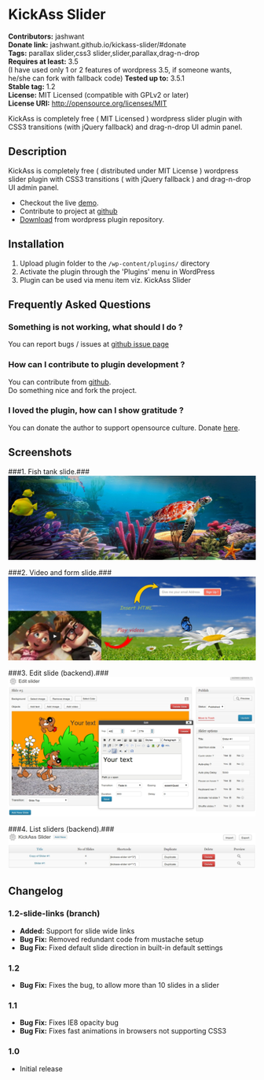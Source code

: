 # KickAss Slider #
**Contributors:** jashwant  
**Donate link:** jashwant.github.io/kickass-slider/#donate  
**Tags:** parallax slider,css3 slider,slider,parallax,drag-n-drop  
**Requires at least:** 3.5  
(I have used only 1 or 2 features of wordpress 3.5, if someone wants, he/she can fork with fallback code)
**Tested up to:** 3.5.1  
**Stable tag:** 1.2  
**License:** MIT Licensed (compatible with GPLv2 or later)  
**License URI:** http://opensource.org/licenses/MIT  

KickAss is completely free ( MIT Licensed ) wordpress slider plugin with CSS3 transitions (with jQuery fallback) and drag-n-drop UI admin panel.

## Description ##

KickAss is completely free ( distributed under MIT License ) wordpress slider plugin with CSS3 transitions ( with jQuery fallback ) and drag-n-drop UI admin panel.

* Checkout the live [demo](http://jashwant.github.io/kickass-slider/).
* Contribute to project at [github](https://github.com/jashwant/kickass-Slider)
* [Download](http://wordpress.org/extend/plugins/kickass-slider/) from wordpress plugin repository.

## Installation ##

1. Upload plugin folder to the `/wp-content/plugins/` directory
2. Activate the plugin through the 'Plugins' menu in WordPress
3. Plugin can be used via menu item viz. KickAss Slider

## Frequently Asked Questions ##

### Something is not working, what should I do ? ###

You can report bugs / issues at [github issue page](https://github.com/jashwant/kickass-Slider/issues)

### How can I contribute to plugin development ? ###

You can contribute from [github](https://github.com/jashwant/kickass-Slider).<br>Do something nice and fork the project.

### I loved the plugin, how can I show gratitude ? ###

You can donate the author to support opensource culture. Donate [here](http://jashwant.github.io/kickass-slider/#donate).


## Screenshots ##

###1. Fish tank slide.###
![Fish tank slide.](screenshots/screenshot-1.jpg?raw=true)

###2. Video and form slide.###
![Video and form slide.](screenshots/screenshot-2.jpg?raw=true)

###3. Edit slide (backend).###
![Edit slide (backend).](screenshots/screenshot-3.jpg?raw=true)

###4. List sliders (backend).###
![List sliders (backend).](screenshots/screenshot-4.jpg?raw=true)


## Changelog ##

### 1.2-slide-links (branch) ###

* **Added:** 	Support for slide wide links
* **Bug Fix:**  Removed redundant code from mustache setup
* **Bug Fix:**  Fixed default slide direction in built-in default settings

### 1.2 ###
* **Bug Fix:** Fixes the bug, to allow more than 10 slides in a slider  

### 1.1 ###
* **Bug Fix:** Fixes IE8 opacity bug  
* **Bug Fix:** Fixes fast animations in browsers not supporting CSS3  

### 1.0 ###
* Initial release
